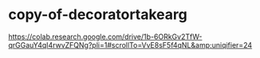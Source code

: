 # copy-of-decoratortakearg
https://colab.research.google.com/drive/1b-6ORkGv2TfW-qrGGauY4qI4rwvZFQNg?pli=1#scrollTo=VvE8sF5f4qNL&amp;uniqifier=24
